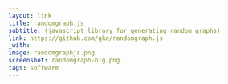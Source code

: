 ```yaml
---
layout: link
title: randomgraph.js
subtitle: (javascript library for generating random graphs)
link: https://github.com/gka/randomgraph.js
_with:
image: randomgraphjs.png
screenshot: randomgraph-big.png
tags: software
---
```

